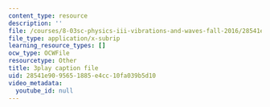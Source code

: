 ```yaml
---
content_type: resource
description: ''
file: /courses/8-03sc-physics-iii-vibrations-and-waves-fall-2016/28541e9095651885e4cc10fa039b5d10_BX4QPdP7fT8.srt
file_type: application/x-subrip
learning_resource_types: []
ocw_type: OCWFile
resourcetype: Other
title: 3play caption file
uid: 28541e90-9565-1885-e4cc-10fa039b5d10
video_metadata:
  youtube_id: null
---
```

